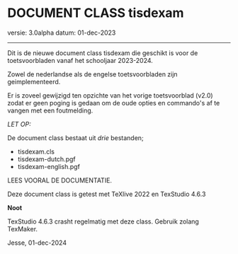 

# DOCUMENT CLASS tisdexam

versie: 3.0alpha
datum:  01-dec-2023


-----------------------
Dit is de nieuwe document class tisdexam die geschikt is voor de
toetsvoorbladen vanaf het schooljaar 2023-2024.

Zowel de nederlandse als de engelse toetsvoorbladen zijn geimplementeerd.

Er is zoveel gewijzigd ten opzichte van het vorige toetsvoorblad (v2.0) zodat
er geen poging is gedaan om de oude opties en commando's af te vangen met
een foutmelding.

*LET OP:*

De document class bestaat uit *drie* bestanden;

* tisdexam.cls
* tisdexam-dutch.pgf
* tisdexam-english.pgf

LEES VOORAL DE DOCUMENTATIE.


Deze document class is getest met TeXlive 2022 en TexStudio 4.6.3

**Noot**

TexStudio 4.6.3 crasht regelmatig met deze class. Gebruik zolang TexMaker.

Jesse, 01-dec-2024
